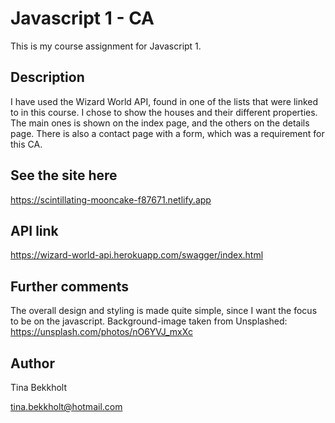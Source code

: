 # Javascript 1 - CA

This is my course assignment for Javascript 1.

## Description

I have used the Wizard World API, found in one of the lists that were linked to in this course. I chose to show the houses and their different properties. The main ones is shown on the index page, and the others on the details page. There is also a contact page with a form, which was a requirement for this CA.

## See the site here

https://scintillating-mooncake-f87671.netlify.app

## API link

https://wizard-world-api.herokuapp.com/swagger/index.html

## Further comments

The overall design and styling is made quite simple, since I want the focus to be on the javascript.
Background-image taken from Unsplashed:
https://unsplash.com/photos/nO6YVJ_mxXc

## Author

Tina Bekkholt

tina.bekkholt@hotmail.com
